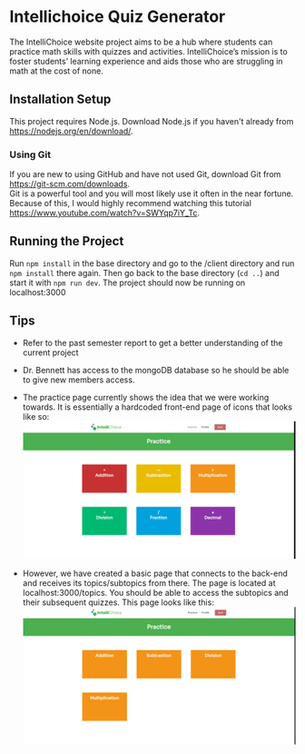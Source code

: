 # Intellichoice Quiz Generator
The IntelliChoice website project aims to be a hub where students can practice math skills with quizzes and activities. IntelliChoice’s mission is to foster students’ learning experience and aids those who are struggling in math at the cost of none. 

## Installation Setup
This project requires Node.js. Download Node.js if you haven't already from https://nodejs.org/en/download/.

### Using Git
If you are new to using GitHub and have not used Git, download Git from https://git-scm.com/downloads. <br>
Git is a powerful tool and you will most likely use it often in the near fortune. Because of this, I would highly recommend watching this tutorial https://www.youtube.com/watch?v=SWYqp7iY_Tc.

## Running the Project
Run `npm install` in the base directory and go to the /client directory and run `npm install` there again.
Then go back to the base directory (`cd ..`) and start it with `npm run dev`. The project should now be running on localhost:3000

## Tips
* Refer to the past semester report to get a better understanding of the current project <br>
* Dr. Bennett has access to the mongoDB database so he should be able to give new members access. <br>
* The practice page currently shows the idea that we were working towards. It is essentially a hardcoded front-end page of icons that looks like so: <br>
![](/client/src/images/hardcode_page.PNG) <br>

* However, we have created a basic page that connects to the back-end and receives its topics/subtopics from there. The page is located at localhost:3000/topics. 
You should be able to access the subtopics and their subsequent quizzes. This page looks like this: <br>
![](/client/src/images/backend_page.PNG) <br>

